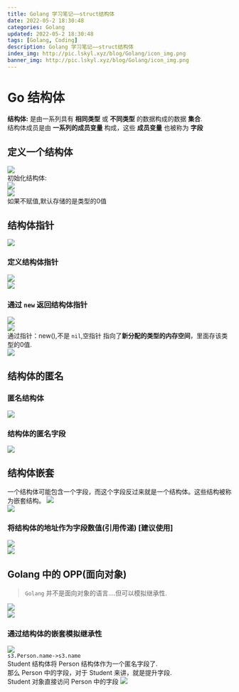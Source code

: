 ```yaml
---
title: Golang 学习笔记——struct结构体
date: 2022-05-2 18:30:48
categories: Golang
updated: 2022-05-2 18:30:48
tags: [Golang, Coding]
description: Golang 学习笔记——struct结构体
index_img: http://pic.lskyl.xyz/blog/Golang/icon_img.png
banner_img: http://pic.lskyl.xyz/blog/Golang/icon_img.png
---
```


# Go 结构体
**结构体:** 是由一系列具有 **相同类型** 或 **不同类型** 的数据构成的数据 **集合**.  
结构体成员是由 **一系列的成员变量** 构成，这些 **成员变量** 也被称为 **字段**

## 定义一个结构体
![](http://pic.lskyl.xyz/blog/Golang/struct-1.png)  
初始化结构体:  
![](http://pic.lskyl.xyz/blog/Golang/struct-2.png)  
![](http://pic.lskyl.xyz/blog/Golang/struct-3.png)  
如果不赋值,默认存储的是类型的0值

## 结构体指针
![](http://pic.lskyl.xyz/blog/Golang/struct-4.png)  

### 定义结构体指针
![](http://pic.lskyl.xyz/blog/Golang/struct-5.png)  
![](http://pic.lskyl.xyz/blog/Golang/struct-6.png)  

### 通过 `new` 返回结构体指针
![](http://pic.lskyl.xyz/blog/Golang/struct-7.png)  
![](http://pic.lskyl.xyz/blog/Golang/struct-8.png)  
通过指针：new(),不是 `nil`,空指针
指向了**新分配的类型的内存空间**，里面存该类型的0值.  
![](http://pic.lskyl.xyz/blog/Golang/struct-10.png)  

## 结构体的匿名

### 匿名结构体
![](http://pic.lskyl.xyz/blog/Golang/struct-11.png)  

### 结构体的匿名字段
![](http://pic.lskyl.xyz/blog/Golang/struct-12.png)  

## 结构体嵌套
一个结构体可能包含一个字段，而这个字段反过来就是一个结构体。这些结构被称为嵌套结构。
![](http://pic.lskyl.xyz/blog/Golang/struct-13.png)  
![](http://pic.lskyl.xyz/blog/Golang/struct-14.png)  

### 将结构体的地址作为字段数值(引用传递) [建议使用]
![](http://pic.lskyl.xyz/blog/Golang/struct-16.png)  
![](http://pic.lskyl.xyz/blog/Golang/struct-15.png)  

## Golang 中的 OPP(面向对象)
> `Golang` 并不是面向对象的语言....但可以模拟继承性.

![](http://pic.lskyl.xyz/blog/Golang/struct-17.png)  
![](http://pic.lskyl.xyz/blog/Golang/struct-18.png)  

### 通过结构体的嵌套模拟继承性
![](http://pic.lskyl.xyz/blog/Golang/struct-19.png)  
`s3.Person.name->s3.name`  
Student 结构体将 Person 结构体作为一个匿名字段了.  
那么 Person 中的字段，对于 Student 来讲，就是提升字段.  
Student 对象直接访问 Person 中的字段
![](http://pic.lskyl.xyz/blog/Golang/struct-20.png)  